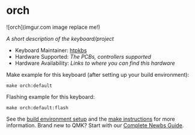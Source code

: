 # orch

![orch](imgur.com image replace me!)

*A short description of the keyboard/project*

* Keyboard Maintainer: [htpkbs](https://github.com/htpkbs)
* Hardware Supported: *The PCBs, controllers supported*
* Hardware Availability: *Links to where you can find this hardware*

Make example for this keyboard (after setting up your build environment):

    make orch:default

Flashing example for this keyboard:

    make orch:default:flash

See the [build environment setup](https://docs.qmk.fm/#/getting_started_build_tools) and the [make instructions](https://docs.qmk.fm/#/getting_started_make_guide) for more information. Brand new to QMK? Start with our [Complete Newbs Guide](https://docs.qmk.fm/#/newbs).
